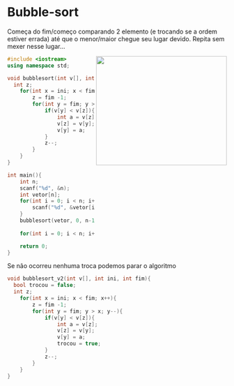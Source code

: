 # Bubble-sort
Começa do fim/começo comparando 2 elemento (e trocando se a ordem estiver errada) até que o menor/maior chegue seu lugar devido.
Repita sem mexer nesse lugar...

<img align= "right" width= "300" height= "250" src= "https://user-images.githubusercontent.com/102996679/235320327-115a3075-db8f-42d4-bf68-a19c3f2e4e64.png">

```cpp
#include <iostream>
using namespace std;

void bubblesort(int v[], int ini, int fim){
  int z;
    for(int x = ini; x < fim; x++){
        z = fim -1;
        for(int y = fim; y > x; y--){
            if(v[y] < v[z]){
                int a = v[z];
                v[z] = v[y];
                v[y] = a;
            }
            z--;
        }
    }
}

int main(){
    int n;
    scanf("%d", &n);
    int vetor[n];
    for(int i = 0; i < n; i++){
        scanf("%d", &vetor[i]);
    }
    bubblesort(vetor, 0, n-1);
    
    for(int i = 0; i < n; i++) printf("%d ", vetor[i]);

    return 0;
}
```
Se não ocorreu nenhuma troca podemos parar o algoritmo
```cpp
void bubblesort_v2(int v[], int ini, int fim){
  bool trocou = false;
  int z;
    for(int x = ini; x < fim; x++){
        z = fim -1;
        for(int y = fim; y > x; y--){
            if(v[y] < v[z]){
                int a = v[z];
                v[z] = v[y];
                v[y] = a;
                trocou = true;
            }
            z--;
        }
    }
}
```
